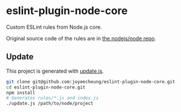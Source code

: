 # eslint-plugin-node-core

Custom ESLint rules from Node.js core.

Original source code of the rules are in
[the nodejs/node repo](https://github.com/nodejs/node/tree/master/tools/eslint-rules).

## Update

This project is generated with [update.js](./update.js).

```bash
git clone git@github.com:joyeecheung/eslint-plugin-node-core.git
cd eslint-plugin-node-core.git
npm install
# Generates rules/*.js and index.js
./update.js /path/to/node/project
```
